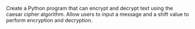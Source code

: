 Create a Python program that can encrypt and decrypt text using the caesar cipher algorithm. Allow users to input a message and a shift value to perform encryption and decryption.
